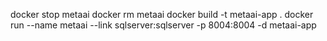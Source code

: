 docker stop metaai
docker rm metaai
docker build -t metaai-app .
docker run --name metaai --link sqlserver:sqlserver -p 8004:8004 -d metaai-app